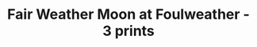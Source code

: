 ---
Index: "003"
title: "Fair Weather Moon at Foulweather - 3 prints"
Location: Otter Rock, OR
Thumbnail: fair-milkyway-foulweather-thumb.jpg
Fullsize: fair-milkyway-foulweather.jpg
QR: "qr-sold.png"
description: "Taken from the Otter Crest Lookout on Cape Foulweather. From the vantage point several hundred meters above sea level, you can look out across the Pacific Ocean and down the Oregon Coast. I spent an evening there capturing images as the sun set and the bright crescent moon slid across the horizon to illuminate the water and the prominent outcrop known as 'Gull Rock.' I was able to capture the Milky Way despite its proximity to the moon.
The buildings in the lower left are part of the Inn at Otter Crest. The first outcrop is a viewing area at the Inn at Otter Crest, and the more distant one is called the Devil's Punch Bowl. The glow you see on the horizon at the edge of the coast is the city of Newport. The glow farther inland is from the city of Toledo.
The bright moon made processing interesting. I decided to use one exposure for the land and ocean details (1/45th second at ISO 400 taken earlier) and five 6-second exposures at ISO 4000 for the sky details. I stacked the longer exposures twice: once at full frame, then a second time cropped to just the stars and Milky Way to avoid the saturation caused by the moon. I stacked those together to produce the final result.
This is a re-process of older data." 
active: true
Type: "Milky Way"
Print: Metal, White Satin
Height: 12
Width: 18
Edition: 3
Price: 300
Venues: ["dsw"]
Tags: ["The Milky Way", "Otter Rock Oregon"]           
IsAnnotated: false
Sold: true
Date: 2023-09-20
Telescope: Samyang 50mm f/2
Camera: Sony A7R IV 60MP
Exposures: 5
ExposureTime: 25
FocalLength: 50
Aperture: 25
---